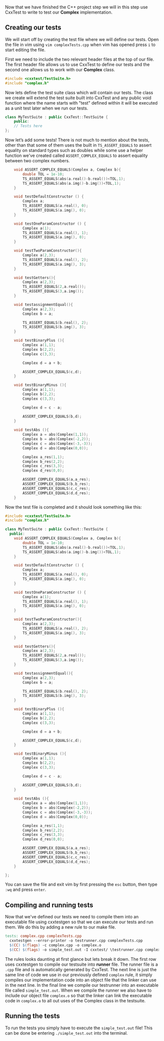 <!--Writing and running CxxTest  -->
Now that we have finished the C++ project step we will in this step use CxxTest to write to test our **Complex** implementation. 

## Creating our tests
We will start off by creating the test file where we will define our tests. Open the file in vim using `vim complexTests.cpp` when vim has opened press `i` to start editing the file. 

First we need to include the two relevant header files at the top of our file. The first header file allows us to use CxxTest to define our tests and the second one allows us to work with our **Complex** class.

````c++
#include <cxxtest/TestSuite.h>
#include "complex.h"
````

Now lets define the test suite class which will contain our tests. The class we create will extend the test suite built into CxxTest and any public void function where the name starts with "test" defined within it will be executed as a unit test later when we run our tests.

````c++
class MyTestSuite : public CxxTest::TestSuite {
    public:
    // Tests here
};
````

Now let’s add some tests! There is not much to mention about the tests, other than that some of them uses the built in `TS_ASSERT_EQUALS` to assert equality on standard types such as doubles while some use a helper function we've created called `ASSERT_COMPLEX_EQUALS` to assert equality between two complex numbers.
````c++
    void ASSERT_COMPLEX_EQUALS(Complex a, Complex b){
        double TOL = 1e-10;
        TS_ASSERT_EQUALS(abs(a.real()-b.real())<TOL,1);
        TS_ASSERT_EQUALS(abs(a.img()-b.img())<TOL,1);
    }

    void testDefaultConstructor () { 
        Complex a;
        TS_ASSERT_EQUALS(a.real(), 0);
        TS_ASSERT_EQUALS(a.img(), 0);
    }

    void testOneParamConstructor () { 
        Complex a(1);
        TS_ASSERT_EQUALS(a.real(), 1);
        TS_ASSERT_EQUALS(a.img(), 0);
    }

    void testTwoParamConstructor(){
        Complex a(2,3);
        TS_ASSERT_EQUALS(a.real(), 2);
        TS_ASSERT_EQUALS(a.img(), 3);
    }

    void testGetters(){
        Complex a(2,3);
        TS_ASSERT_EQUALS(2,a.real());
        TS_ASSERT_EQUALS(3,a.img());
    }

    void testassignmentEqual(){
        Complex a(2,3);
        Complex b = a;

        TS_ASSERT_EQUALS(b.real(), 2);
        TS_ASSERT_EQUALS(b.img(), 3);
    }

    void testBinaryPlus (){
        Complex a(1,1);
        Complex b(2,2);
        Complex c(3,3);

        Complex d = a + b;

        ASSERT_COMPLEX_EQUALS(c,d);
    }

    void testBinaryMinus (){
        Complex a(1,1);
        Complex b(2,2);
        Complex c(3,3);

        Complex d = c - a;

        ASSERT_COMPLEX_EQUALS(b,d);
    }
    
    void testAbs (){
        Complex a = abs(Complex(1,1));
        Complex b = abs(Complex(-2,2));
        Complex c = abs(Complex(-3,-3));
        Complex d = abs(Complex(0,0));

        Complex a_res(1,1);
        Complex b_res(2,2);
        Complex c_res(3,3);
        Complex d_res(0,0);

        ASSERT_COMPLEX_EQUALS(a,a_res);
        ASSERT_COMPLEX_EQUALS(b,b_res);
        ASSERT_COMPLEX_EQUALS(c,c_res);
        ASSERT_COMPLEX_EQUALS(d,d_res);
    }
````

Now the test file is completed and it should look something like this:
````c++
#include <cxxtest/TestSuite.h>
#include "complex.h"

class MyTestSuite : public CxxTest::TestSuite {
  public:
    void ASSERT_COMPLEX_EQUALS(Complex a, Complex b){
        double TOL = 1e-10;
        TS_ASSERT_EQUALS(abs(a.real()-b.real())<TOL,1);
        TS_ASSERT_EQUALS(abs(a.img()-b.img())<TOL,1);
    }

    void testDefaultConstructor () { 
        Complex a;
        TS_ASSERT_EQUALS(a.real(), 0);
        TS_ASSERT_EQUALS(a.img(), 0);
    }

    void testOneParamConstructor () { 
        Complex a(1);
        TS_ASSERT_EQUALS(a.real(), 1);
        TS_ASSERT_EQUALS(a.img(), 0);
    }

    void testTwoParamConstructor(){
        Complex a(2,3);
        TS_ASSERT_EQUALS(a.real(), 2);
        TS_ASSERT_EQUALS(a.img(), 3);
    }

    void testGetters(){
        Complex a(2,3);
        TS_ASSERT_EQUALS(2,a.real());
        TS_ASSERT_EQUALS(3,a.img());
    }

    void testassignmentEqual(){
        Complex a(2,3);
        Complex b = a;

        TS_ASSERT_EQUALS(b.real(), 2);
        TS_ASSERT_EQUALS(b.img(), 3);
    }

    void testBinaryPlus (){
        Complex a(1,1);
        Complex b(2,2);
        Complex c(3,3);

        Complex d = a + b;

        ASSERT_COMPLEX_EQUALS(c,d);
    }

    void testBinaryMinus (){
        Complex a(1,1);
        Complex b(2,2);
        Complex c(3,3);

        Complex d = c - a;

        ASSERT_COMPLEX_EQUALS(b,d);
    }
    
    void testAbs (){
        Complex a = abs(Complex(1,1));
        Complex b = abs(Complex(-2,2));
        Complex c = abs(Complex(-3,-3));
        Complex d = abs(Complex(0,0));

        Complex a_res(1,1);
        Complex b_res(2,2);
        Complex c_res(3,3);
        Complex d_res(0,0);

        ASSERT_COMPLEX_EQUALS(a,a_res);
        ASSERT_COMPLEX_EQUALS(b,b_res);
        ASSERT_COMPLEX_EQUALS(c,c_res);
        ASSERT_COMPLEX_EQUALS(d,d_res);
    }    

};
````
You can save the file and exit vim by first pressing the `esc` button, then type `:wq` and press `enter`.

## Compiling and running tests
Now that we've defined our tests we need to compile them into an executable file using cxxtestgen so that we can execute our tests and run them. We do this by adding a new rule to our make file. 
````makefile
tests: complex.cpp complexTests.cpp
  cxxtestgen --error-printer -o testrunner.cpp complexTests.cpp
  $(CC) $(flags) -c complex.cpp -o complex.o
  $(CC) $(flags) -o simple_test.out -I cxxtest/ \testrunner.cpp complex.o
````
The rules looks daunting at first glance but lets break it down. The first row uses cxxtestgen to compile our testsuite into **runner** file. The runner file is a `.cpp` file and is automatically generated by CxxTest. The next line is just the same line of code we use in our previously defined `complex` rule, it simply compiles our implementation code into an object file that the linker can use in the next line. In the final line we compile our testrunner into an executable file called `simple_test.out`. When we compile the runner we also have to include our object file `complex.o` so that the linker can link the executable code in `complex.o` to all out uses of the Complex class in the testsuite.

## Running the tests 
To run the tests you simply have to execute the `simple_test.out` file! This can be done be entering `./simple_test.out` into the terminal. 

